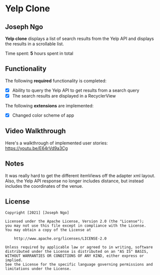 # Yelp Clone 

## Joseph Ngo

**Yelp clone** displays a list of search results from the Yelp API and displays the results in a scrollable list. 

Time spent: **5** hours spent in total

## Functionality 

The following **required** functionality is completed:

* [x] Ability to query the Yelp API to get results from a search query
* [x] The search results are displayed in a RecyclerView

The following **extensions** are implemented:

* [x] Changed color scheme of app

## Video Walkthrough

Here's a walkthrough of implemented user stories: https://youtu.be/E64rVd9a3Cg

## Notes

It was really hard to get the different itemViews off the adapter xml layout. Also, the Yelp API response no longer includes distance, but instead includes the coordinates of the venue.

## License

    Copyright [2021] [Joseph Ngo]

    Licensed under the Apache License, Version 2.0 (the "License");
    you may not use this file except in compliance with the License.
    You may obtain a copy of the License at

        http://www.apache.org/licenses/LICENSE-2.0

    Unless required by applicable law or agreed to in writing, software
    distributed under the License is distributed on an "AS IS" BASIS,
    WITHOUT WARRANTIES OR CONDITIONS OF ANY KIND, either express or implied.
    See the License for the specific language governing permissions and
    limitations under the License.
